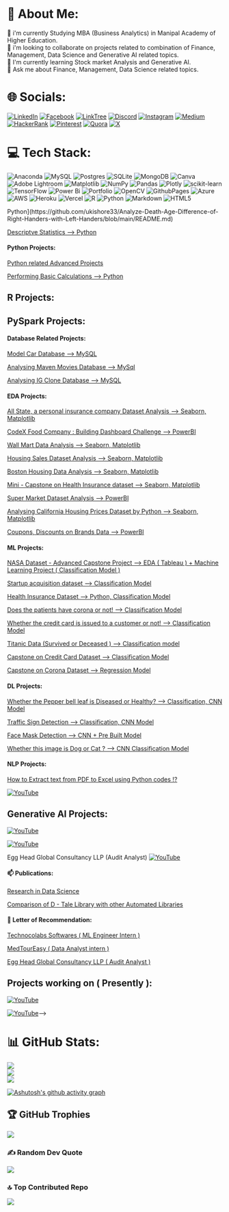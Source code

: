 # 💫 About Me:
🔭 i'm currently Studying MBA (Business Analytics) in Manipal Academy of Higher Education. <br>👯 i'm looking to collaborate on projects related to combination of Finance, Management, Data Science and  Generative AI related topics. <br>🌱 I'm currently learning Stock market Analysis and Generative AI. <br>💬 Ask me about Finance, Management, Data Science related topics. <!--<br>⚡ Fun Fact : Everything I learnt in past Repeatedly Arrives as Dejavu for me. I can see this quote more often in my Life - ' History Repeats again always  '-->


# 🌐 Socials:
[![LinkedIn](https://img.shields.io/badge/LinkedIn-%230077B5.svg?logo=linkedin&logoColor=white)](https://www.linkedin.com/in/kishore330033/) [![Facebook](https://img.shields.io/badge/Facebook-%231877F2.svg?logo=Facebook&logoColor=white)](https://www.facebook.com/ukishore33/) [![LinkTree](https://img.shields.io/badge/linktree-39E09B?style=for-the-badge&logo=linktree&logoColor=white)](https://linktr.ee/ukishore8133) [![Discord](https://img.shields.io/badge/Discord-%237289DA.svg?logo=discord&logoColor=white)](https://discord.gg/https://discord.com/invite/kishore_pillai_)
[![Instagram](https://img.shields.io/badge/Instagram-%23E4405F.svg?logo=Instagram&logoColor=white)](https://instagram.com/kishore_pillai_)  [![Medium](https://img.shields.io/badge/Medium-12100E?logo=medium&logoColor=white)](https://medium.com/@ukishore33) [![HackerRank](https://img.shields.io/badge/-Hackerrank-2EC866?style=for-the-badge&logo=HackerRank&logoColor=white)](https://www.hackerrank.com/ukishore33?hr_r=1)  [![Pinterest](https://img.shields.io/badge/Pinterest-%23E60023.svg?logo=Pinterest&logoColor=white)](https://pinterest.com/ukishore33/) [![Quora](https://img.shields.io/badge/Quora-%23B92B27.svg?logo=Quora&logoColor=white)](https://www.quora.com/profile/U-Kishore-4) [![X](https://img.shields.io/badge/X-black.svg?logo=X&logoColor=white)](https://x.com/ukishore33) 

# 💻 Tech Stack:
![Anaconda](https://img.shields.io/badge/Anaconda-%2344A833.svg?style=for-the-badge&logo=anaconda&logoColor=white) ![MySQL](https://img.shields.io/badge/mysql-%2300000f.svg?style=for-the-badge&logo=mysql&logoColor=white) ![Postgres](https://img.shields.io/badge/postgres-%23316192.svg?style=for-the-badge&logo=postgresql&logoColor=white) ![SQLite](https://img.shields.io/badge/sqlite-%2307405e.svg?style=for-the-badge&logo=sqlite&logoColor=white) ![MongoDB](https://img.shields.io/badge/MongoDB-%234ea94b.svg?style=for-the-badge&logo=mongodb&logoColor=white) ![Canva](https://img.shields.io/badge/Canva-%2300C4CC.svg?style=for-the-badge&logo=Canva&logoColor=white) ![Adobe Lightroom](https://img.shields.io/badge/Adobe%20Lightroom-31A8FF.svg?style=for-the-badge&logo=Adobe%20Lightroom&logoColor=white) ![Matplotlib](https://img.shields.io/badge/Matplotlib-%23ffffff.svg?style=for-the-badge&logo=Matplotlib&logoColor=black) ![NumPy](https://img.shields.io/badge/numpy-%23013243.svg?style=for-the-badge&logo=numpy&logoColor=white) ![Pandas](https://img.shields.io/badge/pandas-%23150458.svg?style=for-the-badge&logo=pandas&logoColor=white) ![Plotly](https://img.shields.io/badge/Plotly-%233F4F75.svg?style=for-the-badge&logo=plotly&logoColor=white) ![scikit-learn](https://img.shields.io/badge/scikit--learn-%23F7931E.svg?style=for-the-badge&logo=scikit-learn&logoColor=white) ![TensorFlow](https://img.shields.io/badge/TensorFlow-%23FF6F00.svg?style=for-the-badge&logo=TensorFlow&logoColor=white) ![Power Bi](https://img.shields.io/badge/power_bi-F2C811?style=for-the-badge&logo=powerbi&logoColor=black) ![Portfolio](https://img.shields.io/badge/Portfolio-%23000000.svg?style=for-the-badge&logo=firefox&logoColor=#FF7139) ![OpenCV](https://img.shields.io/badge/opencv-%23white.svg?style=for-the-badge&logo=opencv&logoColor=white) ![GithubPages](https://img.shields.io/badge/github%20pages-121013?style=for-the-badge&logo=github&logoColor=white) ![Azure](https://img.shields.io/badge/azure-%230072C6.svg?style=for-the-badge&logo=microsoftazure&logoColor=white) ![AWS](https://img.shields.io/badge/AWS-%23FF9900.svg?style=for-the-badge&logo=amazon-aws&logoColor=white) ![Heroku](https://img.shields.io/badge/heroku-%23430098.svg?style=for-the-badge&logo=heroku&logoColor=white) ![Vercel](https://img.shields.io/badge/vercel-%23000000.svg?style=for-the-badge&logo=vercel&logoColor=white) ![R](https://img.shields.io/badge/r-%23276DC3.svg?style=for-the-badge&logo=r&logoColor=white) ![Python](https://img.shields.io/badge/python-3670A0?style=for-the-badge&logo=python&logoColor=ffdd54) ![Markdown](https://img.shields.io/badge/markdown-%23000000.svg?style=for-the-badge&logo=markdown&logoColor=white) ![HTML5](https://img.shields.io/badge/html5-%23E34F26.svg?style=for-the-badge&logo=html5&logoColor=white)

<!--
#### 💫 Projects:

#### Highlights:
[NASA Dataset - Advanced Capstone Project  EDA ( Tableau ) + ML ( Classisfication Model )](https://platform.openai.com/docs/introduction)

#### Statistical Projects:
[Analyse Death Age Difference of Left Handlers vs Right Handlers --> Python](https://github.com/ukishore33/Analyze-Death-Age-Difference-of-Right-Handers-with-Left-Handers/blob/main/README.md)
 
[Descriptve Statistics --> Python ](https://github.com/ukishore33/Performing-Descriptive-Statistics/blob/main/README.md)

#### Python Projects:
[Python related Advanced Projects](https://github.com/ukishore33/Python-Related-Projects/blob/main/README.md)
 
[Performing Basic Calculations --> Python ](https://github.com/ukishore33/Performing-Descriptive-Statistics/blob/main/README.md)

## R Projects:
[](https://platform.openai.com/docs/introduction)
 
  [](https://platform.openai.com/docs/introduction)
 
## PySpark Projects:
  [](https://platform.openai.com/docs/introduction)
 
  [](https://platform.openai.com/docs/introduction)
 
 [](https://platform.openai.com/docs/introduction)

#### Database Related Projects:
[Model Car Database --> MySQL ](https://github.com/ukishore33/Analyze-Data-in-a-Model-Car-Database-with-MySQL-Workbench)
 
[Analysing Maven Movies Database --> MySql](https://github.com/ukishore33/Analysing-of-Maven-Movies-Database)
 
[Analysing IG Clone Database --> MySQL ](https://github.com/ukishore33/Analysing-IG-Clone-Database-using-MySQL)

#### EDA Projects:
[All State, a personal insurance company Dataset Analysis --> Seaborn, Matplotlib](https://github.com/ukishore33/Analysing-cost-of-insurance-claims-post-an-unforeseen-event)
 
[CodeX Food Company : Building Dashboard Challenge --> PowerBI](https://github.com/ukishore33/Making-a-Dashboard-on-Food-and-Beverage-Industry)
 
[Wall Mart Data Analysis --> Seaborn, Matplotlib](https://github.com/ukishore33/Mini-Project-BigMart-Outlet-Sales-Analysis-and-Prediction)

[Housing Sales Dataset Analysis --> Seaborn, Matplotlib](https://github.com/ukishore33/Analysing-House-Sales-Data-in-King-Count-USA)

[Boston Housing Data Analysis --> Seaborn, Matplotlib](https://github.com/ukishore33/Boston-Housing-Data-Analysis)

[Mini - Capstone on Health Insurance dataset --> Seaborn, Matplotlib](https://github.com/ukishore33/Minicapstone-on-Health-Insurance-dataset)

[Super Market Dataset Analysis --> PowerBI](https://github.com/ukishore33/Analysing-of-Super-Market-data-using-Power-BI)

[Analysing California Housing Prices Dataset by Python --> Seaborn, Matplotlib](https://github.com/ukishore33/Analysing-of-California-Housing-Prices-Dataset-by-Python)

[Coupons, Discounts on Brands Data --> PowerBI](https://github.com/ukishore33/Coupon-Discounts-Data-on-Brands)

#### ML Projects:
[NASA Dataset - Advanced Capstone Project --> EDA ( Tableau ) + Machine Learning Project ( Classification Model )](https://github.com/ukishore33/Ibm-capstone)
 
[Startup acquisition dataset --> Classification Model](https://github.com/ukishore33/Building-Machine-learning-pipeline-start-up-acquisition-dataset)
 
[Health Insurance Dataset --> Python, Classification Model](https://github.com/ukishore33/Analysing-IG-Clone-Database-using-MySQL)

[Does the patients have corona or not! --> Classification Model](https://github.com/ukishore33/Capstone-project-on-Corona_dataset)

[Whether the credit card is issued to a customer or not! --> Classification Model](https://github.com/ukishore33/Capstone-Project-on-Credit-Card-Dataset)

[Titanic Data (Survived or Deceased ) --> Classification model](https://github.com/ukishore33/Titanic-Dataset)

[Capstone on Credit Card Dataset --> Classification Model](https://github.com/ukishore33/Analysing-Credit-Card-Dataset)

[Capstone on Corona Dataset --> Regression Model](https://github.com/ukishore33/Capstone-Corona_dataset)

#### DL Projects:

[Whether the Pepper bell leaf is Diseased or Healthy? --> Classification, CNN Model](https://github.com/ukishore33/Classifying-Images-based-on-Deep-learning-CNN-Algorithm)

[Traffic Sign Detection --> Classification, CNN Model](https://github.com/ukishore33/Traffic-Sign-Classification)


[Face Mask Detection --> CNN + Pre Built Model](https://github.com/ukishore33/Detection-of-Face-Mask)
 
[Whether this image is Dog or Cat ? --> CNN Classification Model](https://github.com/ukishore33/Classification-of-Images-Cat-VS-Dog)

#### NLP Projects:

[How to Extract text from PDF to Excel  using Python codes !?](https://github.com/ukishore33/Extraction-of-text-from-pdf-to-excel)

  [![YouTube](https://img.shields.io/badge/documentation-link-green)]()

## Generative AI Projects:
  [![YouTube](https://img.shields.io/badge/documentation-link-green)](https://platform.openai.com/docs/introduction)
 
  [![YouTube](https://img.shields.io/badge/documentation-link-green)](https://platform.openai.com/docs/introduction)
 
 Egg Head Global Consultancy LLP (Audit Analyst) [![YouTube](https://img.shields.io/badge/documentation-link-green)](https://platform.openai.com/docs/introduction)



#### 📫 Publications:
[Research in Data Science](./about/Publications/readme.md)

[Comparison of D - Tale Library with other Automated Libraries](https://aitechspaces.com/python/data-frame-eda-packages-comparison-dtale/)

#### 💫 Letter of Recommendation:
[Technocolabs Softwares ( ML Engineer Intern )](./about/LOR/Readme.md)

[MedTourEasy ( Data Analyst intern )](./about/LOR/Readme.md)

[Egg Head Global Consultancy LLP ( Audit Analyst )](./about/LOR/Readme.md)

## Projects working on ( Presently ):
  [![YouTube](https://img.shields.io/badge/documentation-link-green)](https://platform.openai.com/docs/introduction)
 
  [![YouTube](https://img.shields.io/badge/documentation-link-green)](https://platform.openai.com/docs/introduction)-->

# 📊 GitHub Stats:
![](https://github-readme-stats.vercel.app/api?username=ukishore33&theme=chartreuse-dark&hide_border=false&include_all_commits=false&count_private=false)<br/>
![](https://github-readme-streak-stats.herokuapp.com/?user=ukishore33&theme=chartreuse-dark&hide_border=false)<br/>
![](https://github-readme-stats.vercel.app/api/top-langs/?username=ukishore33&theme=chartreuse-dark&hide_border=false&include_all_commits=false&count_private=false&layout=compact)

<!-- Github Activiy -->
[![Ashutosh's github activity graph](https://github-readme-activity-graph.vercel.app/graph?username=ukishore33&bg_color=ffcfe9&color=9e4c98&line=9e4c98&point=403d3d&area=true&hide_border=true)](https://github.com/ashutosh00710/github-readme-activity-graph)

## 🏆 GitHub Trophies
![](https://github-profile-trophy.vercel.app/?username=ukishore33&theme=radical&no-frame=false&no-bg=false&margin-w=4)

<!-- # Snake Animation --
<br clear="both">

<img src="https://raw.githubusercontent.com/ukishore33/ukishore33/output/snake.svg" alt="Snake animation" /> -->

### ✍️ Random Dev Quote
![](https://quotes-github-readme.vercel.app/api?type=horizontal&theme=radical)

### 🔝 Top Contributed Repo
![](https://github-contributor-stats.vercel.app/api?username=ukishore33&limit=5&theme=matrix&combine_all_yearly_contributions=true)



<!-- Proudly created with GPRM ( https://gprm.itsvg.in ) -->

<!--
<div align="center">
  <img src="https://github-readme-stats.vercel.app/api?username=ukishore33&hide_title=false&hide_rank=false&show_icons=true&include_all_commits=true&count_private=true&disable_animations=false&theme=dracula&locale=en&hide_border=false" height="150" alt="stats graph"  />
  <img src="https://github-readme-stats.vercel.app/api/top-langs?username=ukishore33&locale=en&hide_title=false&layout=compact&card_width=320&langs_count=5&theme=dracula&hide_border=false" height="150" alt="languages graph"  />
</div>

###

<h4 align="left">Hi There !<br>- I am U Kishore👋<br>- I’m currently learning MBA ( Business Analytics ) in Manipal University along with Some certificate courses related to data science and analytics through Coursera, Google Cloud Skill Network and some other portals 🌱</h4>

###

<h4 align="left">Hi There !<br>- I am U Kishore👋<br>- I’m currently learning MBA ( Business Analytics ) in Manipal University along with Some certificate courses related to data science and analytics through Coursera, Google Cloud Skill Network and some other portals 🌱</h4>

###

<div align="left">
  <img src="https://cdn.jsdelivr.net/gh/devicons/devicon/icons/javascript/javascript-original.svg" height="30" alt="javascript logo"  />
  <img width="12" />
  <img src="https://cdn.jsdelivr.net/gh/devicons/devicon/icons/typescript/typescript-original.svg" height="30" alt="typescript logo"  />
  <img width="12" />
  <img src="https://cdn.jsdelivr.net/gh/devicons/devicon/icons/react/react-original.svg" height="30" alt="react logo"  />
  <img width="12" />
  <img src="https://cdn.jsdelivr.net/gh/devicons/devicon/icons/html5/html5-original.svg" height="30" alt="html5 logo"  />
  <img width="12" />
  <img src="https://cdn.jsdelivr.net/gh/devicons/devicon/icons/css3/css3-original.svg" height="30" alt="css3 logo"  />
  <img width="12" />
  <img src="https://cdn.jsdelivr.net/gh/devicons/devicon/icons/python/python-original.svg" height="30" alt="python logo"  />
  <img width="12" />
  <img src="https://cdn.jsdelivr.net/gh/devicons/devicon/icons/csharp/csharp-original.svg" height="30" alt="csharp logo"  />
</div>

###

<div align="left">
  <img src="https://cdn.jsdelivr.net/gh/devicons/devicon/icons/javascript/javascript-original.svg" height="40" alt="javascript logo"  />
  <img width="12" />
  <img src="https://cdn.jsdelivr.net/gh/devicons/devicon/icons/typescript/typescript-original.svg" height="40" alt="typescript logo"  />
  <img width="12" />
  <img src="https://cdn.jsdelivr.net/gh/devicons/devicon/icons/react/react-original.svg" height="40" alt="react logo"  />
  <img width="12" />
  <img src="https://cdn.jsdelivr.net/gh/devicons/devicon/icons/jest/jest-plain.svg" height="40" alt="jest logo"  />
  <img width="12" />
  <img src="https://cdn.jsdelivr.net/gh/devicons/devicon/icons/storybook/storybook-original.svg" height="40" alt="storybook logo"  />
</div>

###

<img align="right" height="300" src="https://i.imgflip.com/65efzo.gif"  />

###

<div align="left">
  <img src="https://img.shields.io/static/v1?message=Youtube&logo=youtube&label=&color=FF0000&logoColor=white&labelColor=&style=for-the-badge" height="35" alt="youtube logo"  />
  <img src="https://img.shields.io/static/v1?message=Instagram&logo=instagram&label=&color=E4405F&logoColor=white&labelColor=&style=for-the-badge" height="35" alt="instagram logo"  />
  <img src="https://img.shields.io/static/v1?message=Twitch&logo=twitch&label=&color=9146FF&logoColor=white&labelColor=&style=for-the-badge" height="35" alt="twitch logo"  />
  <img src="https://img.shields.io/static/v1?message=Discord&logo=discord&label=&color=7289DA&logoColor=white&labelColor=&style=for-the-badge" height="35" alt="discord logo"  />
  <img src="https://img.shields.io/static/v1?message=Gmail&logo=gmail&label=&color=D14836&logoColor=white&labelColor=&style=for-the-badge" height="35" alt="gmail logo"  />
  <img src="https://img.shields.io/static/v1?message=LinkedIn&logo=linkedin&label=&color=0077B5&logoColor=white&labelColor=&style=for-the-badge" height="35" alt="linkedin logo"  />
</div>

###

<br clear="both">

<img src="https://raw.githubusercontent.com/ukishore33/ukishore33/output/snake.svg" alt="Snake animation" />

###



  
<!--
### Hi There !
- I am U Kishore👋
- I’m currently learning MBA ( Business Analytics ) in Manipal University along with Some certificate courses related to data science and analytics through Coursera, Google Cloud Skill Network and some other portals 🌱

  [Glance about me and my works](https://linktr.ee/ukishore33)
    [Linkedin](https://www.linkedin.com/in/kishore330033/)

    [Github](https://github.com/ukishore33)

    [Kaggle](https://www.kaggle.com/kishore330033) 

    [Contact Number](6303308133) :- 6303308133 📫
    
- I worked on the projects recently on
    

**ukishore33/ukishore33** is a ✨ _special_ ✨ repository because its `README.md` (this file) appears on your GitHub profile.

Here are some ideas to get you started:

- 🔭 I’m currently working on ...
- 🌱 I’m currently learning ...
- 👯 I’m looking to collaborate on ...
- 🤔 I’m looking for help with ...
- 💬 Ask me about ...
- 📫 How to reach me: ...
- 😄 Pronouns: ...
- ⚡ Fun fact: ...
-->
